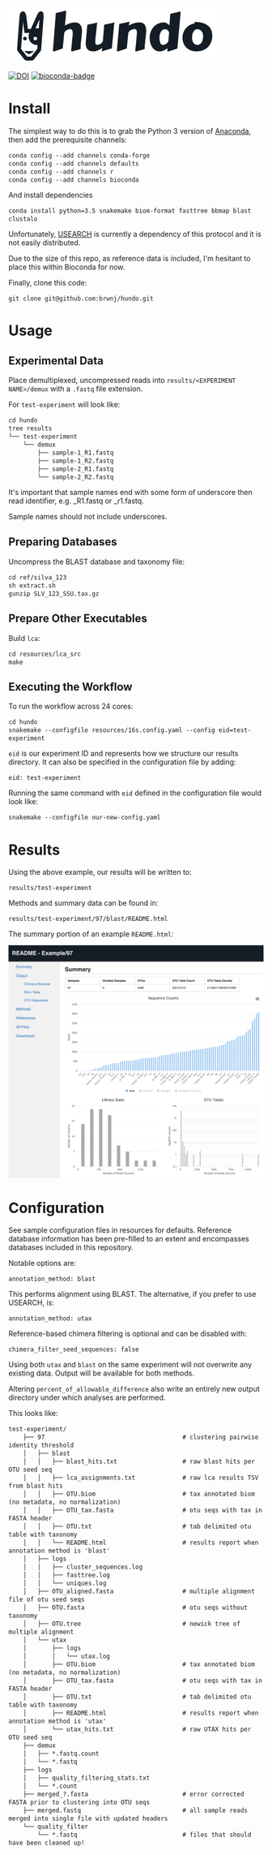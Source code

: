 ![logo](resources/logo.png)

[![DOI](https://zenodo.org/badge/83449413.svg)](https://zenodo.org/badge/latestdoi/83449413)
[![bioconda-badge](https://img.shields.io/badge/install%20with-bioconda-brightgreen.svg?style=flat-square)](http://bioconda.github.io)


# Install

The simplest way to do this is to grab the Python 3 version of [Anaconda](https://www.continuum.io/downloads), then add the prerequisite channels:

```
conda config --add channels conda-forge
conda config --add channels defaults
conda config --add channels r
conda config --add channels bioconda
```

And install dependencies

```
conda install python=3.5 snakemake biom-format fasttree bbmap blast clustalo
```

Unfortunately, [USEARCH](http://www.drive5.com/usearch/download.html) is currently a dependency of this protocol and it is not easily distributed.

Due to the size of this repo, as reference data is included, I'm hesitant to place this within Bioconda for now.

Finally, clone this code:

```
git clone git@github.com:brwnj/hundo.git
```

# Usage

## Experimental Data

Place demultiplexed, uncompressed reads into `results/<EXPERIMENT NAME>/demux`
with a `.fastq` file extension.

For `test-experiment` will look like:

```
cd hundo
tree results
└── test-experiment
    └── demux
        ├── sample-1_R1.fastq
        ├── sample-1_R2.fastq
        ├── sample-2_R1.fastq
        └── sample-2_R2.fastq
```

It's important that sample names end with some form of underscore then read identifier, e.g. _R1.fastq or _r1.fastq.

Sample names should not include underscores.

## Preparing Databases

Uncompress the BLAST database and taxonomy file:

```
cd ref/silva_123
sh extract.sh
gunzip SLV_123_SSU.tax.gz
```

## Prepare Other Executables

Build `lca`:

```
cd resources/lca_src
make
```

## Executing the Workflow

To run the workflow across 24 cores:

```
cd hundo
snakemake --configfile resources/16s.config.yaml --config eid=test-experiment
```

`eid` is our experiment ID and represents how we structure our results directory. It can also be specified in the configuration file by adding:

```
eid: test-experiment
```

Running the same command with `eid` defined in the configuration file would look like:

```
snakemake --configfile our-new-config.yaml
```

# Results

Using the above example, our results will be written to:

```
results/test-experiment
```

Methods and summary data can be found in:

```
results/test-experiment/97/blast/README.html
```

The summary portion of an example `README.html`:

![readme](resources/readme_summary.png)

# Configuration

See sample configuration files in resources for defaults. Reference database information has been pre-filled to an extent and encompasses databases included in this repository.

Notable options are:

```
annotation_method: blast
```

This performs alignment using BLAST. The alternative, if you prefer to use USEARCH, is:

```
annotation_method: utax
```

Reference-based chimera filtering is optional and can be disabled with:

```
chimera_filter_seed_sequences: false
```

Using both `utax` and `blast` on the same experiment will not overwrite any existing data. Output will be available for both methods.

Altering `percent_of_allowable_difference` also write an entirely new output directory under which analyses are performed.

This looks like:

```
test-experiment/
    ├── 97                                      # clustering pairwise identity threshold
    │   ├── blast
    │   │   ├── blast_hits.txt                  # raw blast hits per OTU seed seq
    │   │   ├── lca_assignments.txt             # raw lca results TSV from blast hits
    │   │   ├── OTU.biom                        # tax annotated biom (no metadata, no normalization)
    │   │   ├── OTU_tax.fasta                   # otu seqs with tax in FASTA header
    │   │   ├── OTU.txt                         # tab delimited otu table with taxonomy
    │   │   └── README.html                     # results report when annotation method is 'blast'
    │   ├── logs
    │   │   ├── cluster_sequences.log
    │   │   ├── fasttree.log
    │   │   └── uniques.log
    │   ├── OTU_aligned.fasta                   # multiple alignment file of otu seed seqs
    │   ├── OTU.fasta                           # otu seqs without taxonomy
    │   ├── OTU.tree                            # newick tree of multiple alignment
    │   └── utax
    │       ├── logs
    │       │   └── utax.log
    │       ├── OTU.biom                        # tax annotated biom (no metadata, no normalization)
    │       ├── OTU_tax.fasta                   # otu seqs with tax in FASTA header
    │       ├── OTU.txt                         # tab delimited otu table with taxonomy
    │       ├── README.html                     # results report when annotation method is 'utax'
    │       └── utax_hits.txt                   # raw UTAX hits per OTU seed seq
    ├── demux
    │   ├── *.fastq.count
    │   └── *.fastq
    ├── logs
    │   ├── quality_filtering_stats.txt
    │   └── *.count
    ├── merged_?.fasta                          # error corrected FASTA prior to clustering into OTU seqs
    ├── merged.fastq                            # all sample reads merged into single file with updated headers
    └── quality_filter
        └── *.fastq                             # files that should have been cleaned up!
```

